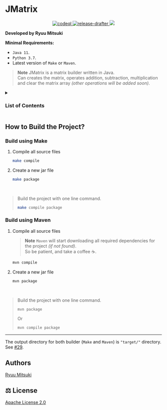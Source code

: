 # JMatrix

<!-- Badges -->
<div align="center">
    <a href="https://github.com/mitsuki31/jmatrix/actions/workflows/codeql.yml">
        <img src="https://github.com/mitsuki31/jmatrix/actions/workflows/codeql.yml/badge.svg?branch=master"
             alt="codeql"
        />
    </a>
    <a href="https://github.com/mitsuki31/jmatrix/actions/workflows/release-drafter.yml">
        <img src="https://github.com/mitsuki31/jmatrix/actions/workflows/release-drafter.yml/badge.svg?branch=master"
             alt="release-drafter"
        />
    </a>
    <a href="https://github.com/mitsuki31/jmatrix/blob/master/.github/dependabot.yml">
        <img src="https://img.shields.io/static/v1?label=Dependabot&message=active&color=31c753&logo=dependabot&logoColor=white&labelColor=0366d6" />
    </a>
</div>
<!-- [END] Badges -->


**Developed by Ryuu Mitsuki<br>**

**Minimal Requirements:<br>**
- `Java 11`.
- `Python 3.7`.
- Latest version of `Make` or `Maven`.

> **Note**
> JMatrix is a matrix builder written in Java.<br>
> Can creates the matrix, operates addition, subtraction, multiplication and clear the matrix array *(other operations will be added soon)*.<br>

<details>
<summary><h3><a name="list-of-contents"></a>List of Contents</h3>
</summary>

- [How to Build the Project?](README.md#build-project)
    - [Build using Make](README.md#make-build)
        - [Compile all source files](README.md#make-compile)
        - [Create a new jar file](#make-package)
    - [Build using Maven](#maven-build)
        - [Compile all source files](#maven-compile)
        - [Create a new jar file](#maven-package)
- [Authors](#authors)
- [License](#license)
</details>

## <a name="build-project"></a> How to Build the Project?

### <a name="make-build"></a> Build using Make
1. <a name="make-compile"></a> Compile all source files
    ```bash
    make compile
    ```

2. <a name="make-package"></a> Create a new jar file
    ```bash
    make package
    ```
<br>

> Build the project with one line command.
> ```bash
> make compile package
> ```


### <a name="maven-build"></a> Build using Maven
1. <a name="maven-compile"></a> Compile all source files
    > **Note** `Maven` will start downloading all required dependencies for the project *(if not found)*.<br>
    > So be patient, and take a coffee :coffee:.
    ```bash
    mvn compile
    ```

2. <a name="maven-package"></a> Create a new jar file
   ```bash
   mvn package
   ```
<br>

> Build the project with one line command.
> ```bash
> mvn package
> ```
> Or
> ```bash
> mvn compile package
> ```

---

The output directory for both builder (`Make` and `Maven`) is `"target/"` directory.<br>
See [#29](https://github.com/mitsuki31/jmatrix/pull/29).

## <a name="authors"></a> Authors
[Ryuu Mitsuki](https://github.com/mitsuki31)

## <a name="license"></a> :balance_scale: License
[Apache License 2.0](https://www.apache.org/licenses/LICENSE-2.0)
